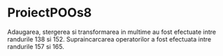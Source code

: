 # ProiectPOOs8

Adaugarea, stergerea si transformarea in multime au fost efectuate intre randurile 138 si 152.
Supraincarcarea operatorilor a fost efectuata intre randurile 157 si 165.
